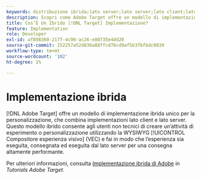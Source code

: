 ```yaml
---
keywords: distribuzione ibrida;lato server;lato server;lato client;lato client;lato client;lato client;implementazione ibrida
description: Scopri come Adobe Target offre un modello di implementazione ibrida unico per la personalizzazione, combinando implementazioni lato client e lato server.
title: Cos’È Un Ibrido [!DNL Target] Implementazione?
feature: Implementation
role: Developer
exl-id: af898360-217f-4c90-ac26-e80735e4dd20
source-git-commit: 152257a52d836a88ffcd76cd9af5b3fbfbdc0839
workflow-type: tm+mt
source-wordcount: '102'
ht-degree: 1%

---
```


# Implementazione ibrida

[!DNL Adobe Target] offre un modello di implementazione ibrida unico per la personalizzazione, che combina implementazioni lato client e lato server. Questo modello ibrido consente agli utenti non tecnici di creare un’attività di esperimento o personalizzazione utilizzando la WYSIWYG [!UICONTROL Compositore esperienza visivo] (VEC) e fai in modo che l’esperienza sia eseguita, consegnata ed eseguita dal lato server per una consegna altamente performante.

Per ulteriori informazioni, consulta [Implementazione ibrida di Adobe](https://experienceleague.adobe.com/docs/target-learn/tutorials/implementation/hybrid-deployment.html) in *Tutorials Adobe Target*.
